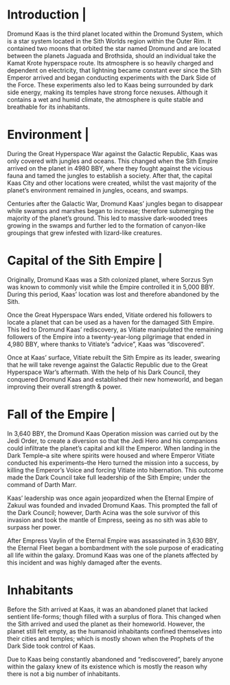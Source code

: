 # Introduction |

Dromund Kaas is the third planet located within the Dromund System, which is a star system located in the Sith Worlds region within the Outer Rim.
It contained two moons that orbited the star named Dromund and are located between the planets Jaguada and Brothsida, should an individual take the Kamat Krote hyperspace route.
Its atmosphere is so heavily charged and dependent on electricity, that lightning became constant ever since the Sith Emperor arrived and began conducting experiments with the Dark Side of the Force.
These experiments also led to Kaas being surrounded by dark side energy, making its temples have strong force nexuses.
Although it contains a wet and humid climate, the atmosphere is quite stable and breathable for its inhabitants.

# Environment |

During the Great Hyperspace War against the Galactic Republic, Kaas was only covered with jungles and oceans.
This changed when the Sith Empire arrived on the planet in 4980 BBY, where they fought against the vicious fauna and tamed the jungles to establish a society.
After that, the capital Kaas City and other locations were created, whilst the vast majority of the planet’s environment remained in jungles, oceans, and swamps.

Centuries after the Galactic War, Dromund Kaas’ jungles began to disappear while swamps and marshes began to increase; therefore submerging the majority of the planet’s ground.
This led to massive dark-wooded trees growing in the swamps and further led to the formation of canyon-like groupings that grew infested with lizard-like creatures.

# Capital of the Sith Empire |

Originally, Dromund Kaas was a Sith colonized planet, where Sorzus Syn was known to commonly visit while the Empire controlled it in 5,000 BBY.
During this period, Kaas’ location was lost and therefore abandoned by the Sith.

Once the Great Hyperspace Wars ended, Vitiate ordered his followers to locate a planet that can be used as a haven for the damaged Sith Empire.
This led to Dromund Kaas’ rediscovery, as Vitiate manipulated the remaining followers of the Empire into a twenty-year-long pilgrimage that ended in 4,980 BBY, where thanks to Vitiate’s “advice”, Kaas was “discovered”.

Once at Kaas’ surface, Vitiate rebuilt the Sith Empire as its leader, swearing that he will take revenge against the Galactic Republic due to the Great Hyperspace War’s aftermath.
With the help of his Dark Council, they conquered Dromund Kaas and established their new homeworld, and began improving their overall strength & power.

# Fall of the Empire |

In 3,640 BBY, the Dromund Kaas Operation mission was carried out by the Jedi Order, to create a diversion so that the Jedi Hero and his companions could infiltrate the planet’s capital and kill the Emperor.
When landing in the Dark Temple–a site where spirits were housed and where Emperor Vitiate conducted his experiments–the Hero turned the mission into a success, by killing the Emperor’s Voice and forcing Vitiate into hibernation.
This outcome made the Dark Council take full leadership of the Sith Empire; under the command of Darth Marr.

Kaas’ leadership was once again jeopardized when the Eternal Empire of Zakuul was founded and invaded Dromund Kaas.
This prompted the fall of the Dark Council; however, Darth Acina was the sole survivor of this invasion and took the mantle of Empress, seeing as no sith was able to surpass her power.

After Empress Vaylin of the Eternal Empire was assassinated in 3,630 BBY, the Eternal Fleet began a bombardment with the sole purpose of eradicating all life within the galaxy.
Dromund Kaas was one of the planets affected by this incident and was highly damaged after the events.

# Inhabitants

Before the Sith arrived at Kaas, it was an abandoned planet that lacked sentient life-forms; though filled with a surplus of flora.
This changed when the Sith arrived and used the planet as their homeworld.
However, the planet still felt empty, as the humanoid inhabitants confined themselves into their cities and temples; which is mostly shown when the Prophets of the Dark Side took control of Kaas.

Due to Kaas being constantly abandoned and “rediscovered”, barely anyone within the galaxy knew of its existence which is mostly the reason why there is not a big number of inhabitants.
